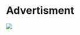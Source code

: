 # Advertisment


<!-- START ADVERTISER: AfB DE from awin.com -->

<a href="https://www.awin1.com/cread.php?s=2489840&v=18272&q=373621&r=642237">
    <img src="https://www.awin1.com/cshow.php?s=2489840&v=18272&q=373621&r=642237" border="0">
</a>

<!-- END ADVERTISER: AfB DE from awin.com -->

